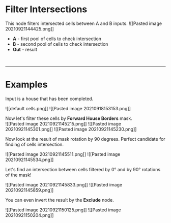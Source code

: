 # **Filter Intersections**
This node filters intersected cells between A and B inputs.
![[Pasted image 20210921144425.png]]  
- **A** - first pool of cells to check intersection
- **B** - second pool of cells to check intersection 
- **Out** - result
<br />

--------

# Examples
Input is a house that has been completed.  

![[default cells.png]]
![[Pasted image 20210918153153.png]]

Now let's filter these cells by **Forward House Borders** mask.  
![[Pasted image 20210921145215.png]]
![[Pasted image 20210921145301.png]]
![[Pasted image 20210921145230.png]]
 
 Now look at the result of mask rotation by 90 degrees. Perfect candidate for finding of cells intersection.  
 
 ![[Pasted image 20210921145511.png]]
 ![[Pasted image 20210921145534.png]]
 
 Let's find an intersection between cells filtered by 0° and by 90° rotations of the mask!  
 
 ![[Pasted image 20210921145833.png]]
 ![[Pasted image 20210921145859.png]]
 
 You can even invert the result by the **Exclude** node.  
 
 ![[Pasted image 20210921150125.png]]
 ![[Pasted image 20210921150204.png]]